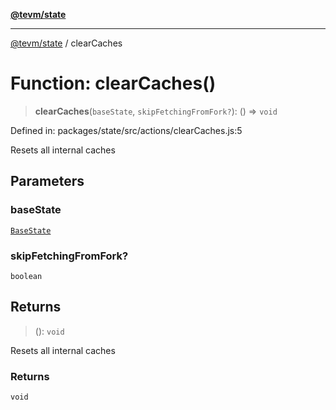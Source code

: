 [**@tevm/state**](../README.md)

***

[@tevm/state](../globals.md) / clearCaches

# Function: clearCaches()

> **clearCaches**(`baseState`, `skipFetchingFromFork?`): () => `void`

Defined in: packages/state/src/actions/clearCaches.js:5

Resets all internal caches

## Parameters

### baseState

[`BaseState`](../type-aliases/BaseState.md)

### skipFetchingFromFork?

`boolean`

## Returns

> (): `void`

Resets all internal caches

### Returns

`void`
